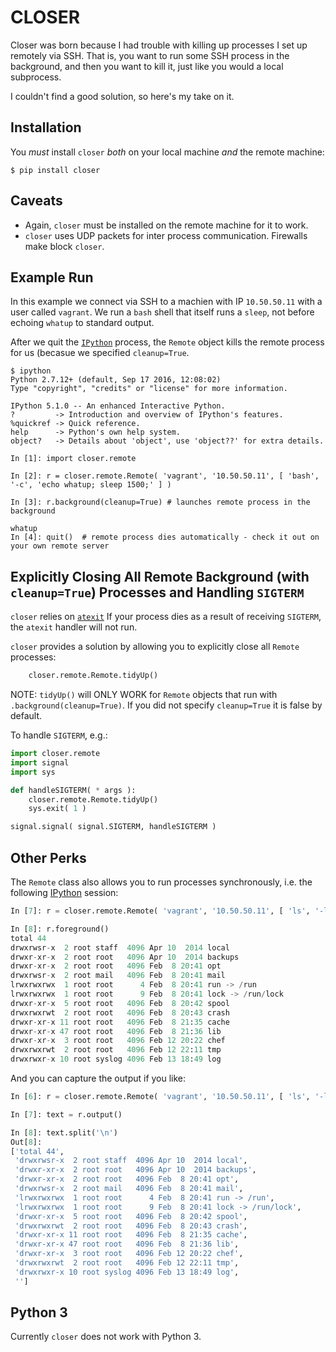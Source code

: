 # CLOSER

Closer was born because I had trouble with killing up processes I set up remotely via SSH.
That is, you want to run some SSH process in the background, and then you want to kill it, just 
like you would a local subprocess.

I couldn't find a good solution, so here's my take on it.

## Installation

You *must* install `closer` *both* on your local machine *and* the remote machine:

    $ pip install closer

## Caveats

* Again, `closer` must be installed on the remote machine for it to work.
* `closer` uses UDP packets for inter process communication. Firewalls make block `closer`. 

## Example Run

In this example we connect via SSH to a machien with IP `10.50.50.11` with a user called `vagrant`.
We run a `bash` shell that itself runs a `sleep`, not before echoing `whatup` to standard output.

After we quit the [`IPython`](http://ipython.org) process, the `Remote` object kills the remote process for us (becasue we specified `cleanup=True`.

```ipython
$ ipython
Python 2.7.12+ (default, Sep 17 2016, 12:08:02) 
Type "copyright", "credits" or "license" for more information.

IPython 5.1.0 -- An enhanced Interactive Python.
?         -> Introduction and overview of IPython's features.
%quickref -> Quick reference.
help      -> Python's own help system.
object?   -> Details about 'object', use 'object??' for extra details.

In [1]: import closer.remote

In [2]: r = closer.remote.Remote( 'vagrant', '10.50.50.11', [ 'bash', '-c', 'echo whatup; sleep 1500;' ] )

In [3]: r.background(cleanup=True) # launches remote process in the background

whatup
In [4]: quit()  # remote process dies automatically - check it out on your own remote server
```

## Explicitly Closing All Remote Background (with `cleanup=True`) Processes and Handling `SIGTERM`

`closer` relies on [`atexit`](https://docs.python.org/2.7/library/atexit.html)
If your process dies as a result of receiving `SIGTERM`, the `atexit` handler will not run.

`closer` provides a solution by allowing you to explicitly close all `Remote` processes:

```python
    closer.remote.Remote.tidyUp()
```

NOTE: `tidyUp()` will ONLY WORK for `Remote` objects that run with
`.background(cleanup=True)`. If you did not specify `cleanup=True` it is false
by default.

To handle `SIGTERM`, e.g.:


```python
import closer.remote
import signal
import sys

def handleSIGTERM( * args ):
    closer.remote.Remote.tidyUp()
    sys.exit( 1 )

signal.signal( signal.SIGTERM, handleSIGTERM )
```


## Other Perks

The `Remote` class also allows you to run processes synchronously, i.e. the following [IPython](http://ipython.org) session:

```python
In [7]: r = closer.remote.Remote( 'vagrant', '10.50.50.11', [ 'ls', '-ltr', '/var' ] )

In [8]: r.foreground()
total 44
drwxrwsr-x  2 root staff  4096 Apr 10  2014 local
drwxr-xr-x  2 root root   4096 Apr 10  2014 backups
drwxr-xr-x  2 root root   4096 Feb  8 20:41 opt
drwxrwsr-x  2 root mail   4096 Feb  8 20:41 mail
lrwxrwxrwx  1 root root      4 Feb  8 20:41 run -> /run
lrwxrwxrwx  1 root root      9 Feb  8 20:41 lock -> /run/lock
drwxr-xr-x  5 root root   4096 Feb  8 20:42 spool
drwxrwxrwt  2 root root   4096 Feb  8 20:43 crash
drwxr-xr-x 11 root root   4096 Feb  8 21:35 cache
drwxr-xr-x 47 root root   4096 Feb  8 21:36 lib
drwxr-xr-x  3 root root   4096 Feb 12 20:22 chef
drwxrwxrwt  2 root root   4096 Feb 12 22:11 tmp
drwxrwxr-x 10 root syslog 4096 Feb 13 18:49 log
```

And you can capture the output if you like:


```python
In [6]: r = closer.remote.Remote( 'vagrant', '10.50.50.11', [ 'ls', '-ltr', '/var' ] )

In [7]: text = r.output()

In [8]: text.split('\n')
Out[8]: 
['total 44',
 'drwxrwsr-x  2 root staff  4096 Apr 10  2014 local',
 'drwxr-xr-x  2 root root   4096 Apr 10  2014 backups',
 'drwxr-xr-x  2 root root   4096 Feb  8 20:41 opt',
 'drwxrwsr-x  2 root mail   4096 Feb  8 20:41 mail',
 'lrwxrwxrwx  1 root root      4 Feb  8 20:41 run -> /run',
 'lrwxrwxrwx  1 root root      9 Feb  8 20:41 lock -> /run/lock',
 'drwxr-xr-x  5 root root   4096 Feb  8 20:42 spool',
 'drwxrwxrwt  2 root root   4096 Feb  8 20:43 crash',
 'drwxr-xr-x 11 root root   4096 Feb  8 21:35 cache',
 'drwxr-xr-x 47 root root   4096 Feb  8 21:36 lib',
 'drwxr-xr-x  3 root root   4096 Feb 12 20:22 chef',
 'drwxrwxrwt  2 root root   4096 Feb 12 22:11 tmp',
 'drwxrwxr-x 10 root syslog 4096 Feb 13 18:49 log',
 '']
```

## Python 3

Currently `closer` does not work with Python 3.
